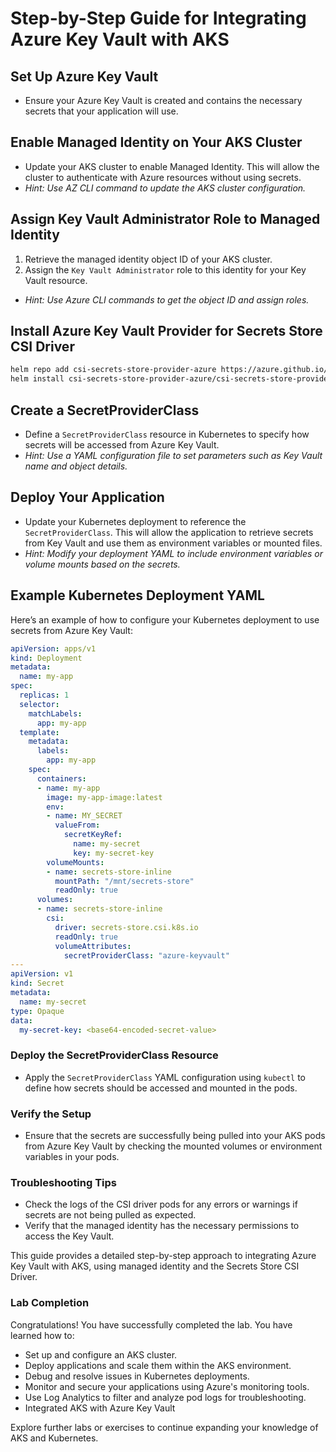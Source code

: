 # Step-by-Step Guide for Integrating Azure Key Vault with AKS

## **Set Up Azure Key Vault**
- Ensure your Azure Key Vault is created and contains the necessary secrets that your application will use.

## **Enable Managed Identity on Your AKS Cluster**
- Update your AKS cluster to enable Managed Identity. This will allow the cluster to authenticate with Azure resources without using secrets.
- *Hint: Use AZ CLI command to update the AKS cluster configuration.*

## **Assign Key Vault Administrator Role to Managed Identity**
1. Retrieve the managed identity object ID of your AKS cluster.
2. Assign the `Key Vault Administrator` role to this identity for your Key Vault resource.
- *Hint: Use Azure CLI commands to get the object ID and assign roles.*

## **Install Azure Key Vault Provider for Secrets Store CSI Driver**
```bash
helm repo add csi-secrets-store-provider-azure https://azure.github.io/secrets-store-csi-driver-provider-azure/charts
helm install csi-secrets-store-provider-azure/csi-secrets-store-provider-azure --generate-name
```

## **Create a SecretProviderClass**
- Define a `SecretProviderClass` resource in Kubernetes to specify how secrets will be accessed from Azure Key Vault. 
- *Hint: Use a YAML configuration file to set parameters such as Key Vault name and object details.*

## **Deploy Your Application**
- Update your Kubernetes deployment to reference the `SecretProviderClass`. This will allow the application to retrieve secrets from Key Vault and use them as environment variables or mounted files.
- *Hint: Modify your deployment YAML to include environment variables or volume mounts based on the secrets.*

## **Example Kubernetes Deployment YAML**

Here’s an example of how to configure your Kubernetes deployment to use secrets from Azure Key Vault:

```yaml
apiVersion: apps/v1
kind: Deployment
metadata:
  name: my-app
spec:
  replicas: 1
  selector:
    matchLabels:
      app: my-app
  template:
    metadata:
      labels:
        app: my-app
    spec:
      containers:
      - name: my-app
        image: my-app-image:latest
        env:
        - name: MY_SECRET
          valueFrom:
            secretKeyRef:
              name: my-secret
              key: my-secret-key
        volumeMounts:
        - name: secrets-store-inline
          mountPath: "/mnt/secrets-store"
          readOnly: true
      volumes:
      - name: secrets-store-inline
        csi:
          driver: secrets-store.csi.k8s.io
          readOnly: true
          volumeAttributes:
            secretProviderClass: "azure-keyvault"
---
apiVersion: v1
kind: Secret
metadata:
  name: my-secret
type: Opaque
data:
  my-secret-key: <base64-encoded-secret-value>
```

### **Deploy the SecretProviderClass Resource**
- Apply the `SecretProviderClass` YAML configuration using `kubectl` to define how secrets should be accessed and mounted in the pods.

### **Verify the Setup**
- Ensure that the secrets are successfully being pulled into your AKS pods from Azure Key Vault by checking the mounted volumes or environment variables in your pods.

### **Troubleshooting Tips**
- Check the logs of the CSI driver pods for any errors or warnings if secrets are not being pulled as expected.
- Verify that the managed identity has the necessary permissions to access the Key Vault.

This guide provides a detailed step-by-step approach to integrating Azure Key Vault with AKS, using managed identity and the Secrets Store CSI Driver.

### Lab Completion

Congratulations! You have successfully completed the lab. You have learned how to:

- Set up and configure an AKS cluster.
- Deploy applications and scale them within the AKS environment.
- Debug and resolve issues in Kubernetes deployments.
- Monitor and secure your applications using Azure's monitoring tools.
- Use Log Analytics to filter and analyze pod logs for troubleshooting.
- Integrated AKS with Azure Key Vault

Explore further labs or exercises to continue expanding your knowledge of AKS and Kubernetes.